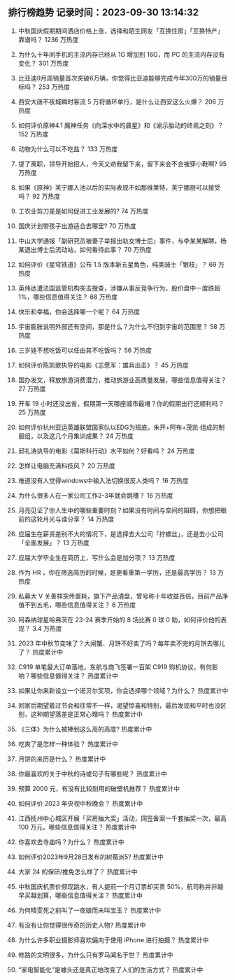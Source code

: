 
## 排行榜趋势 记录时间：2023-09-30 13:14:32
  
  1. 中秋国庆假期期间酒店价格上涨，选择和陌生网友「互换住房」「互换特产」靠谱吗？ 1236 万热度
    
  2. 为什么十年间手机的主流内存已经从 1G 增加到 16G，而 PC 的主流内存没有变化？ 301 万热度
    
  3. 比亚迪9月周销量首次突破6万辆，你觉得比亚迪能够完成今年300万的销量目标吗？ 253 万热度
    
  4. 西安大唐不夜城瞬时客流 5 万将循环单行，是什么让西安这么火爆？ 206 万热度
    
  5. 如何评价原神4.1 魔神任务《向深水中的晨星》和《谕示胎动的终焉之刻》？ 152 万热度
    
  6. 动物为什么可以不吃盐？ 133 万热度
    
  7. 提了离职，领导开始招人，今天又劝我留下来，留下来会不会被穿小鞋啊? 95 万热度
    
  8. 如果《原神》芙宁娜入池以后的实际表现不如那维莱特，芙宁娜厨可以接受吗？ 92 万热度
    
  9. 工农业剪刀差是如何促进工业发展的? 74 万热度
    
  10. 国庆计划带孩子出游适合去哪里? 70 万热度
    
  11. 中山大学通报「副研究员被妻子举报出轨女博士后」事件，与李某某解聘，杨某退出博士后流动站，如何看待此事？ 70 万热度
    
  12. 如何评价《星穹铁道》公布 1.5 版本新五星角色，纯美骑士「银枝」？ 69 万热度
    
  13. 英伟达遭法国监管机构突击搜查，涉嫌从事反竞争行为，股价盘中一度跌超 1%，哪些信息值得关注？ 68 万热度
    
  14. 快乐和幸福，你会选择哪一个呢？ 64 万热度
    
  15. 宇宙膨胀说明外部还有空间，那是什么？为什么不归到宇宙的范围里？ 58 万热度
    
  16. 三岁娃不想吃饭可以任由其不吃饭吗？ 56 万热度
    
  17. 如何评价陈凯歌执导的电影《志愿军：雄兵出击》？ 45 万热度
    
  18. 国办发文，释放旅游消费潜力，推动旅游业高质量发展，哪些信息值得关注？ 27 万热度
    
  19. 开车 19 小时还没出省，假期第一天哪座城市最堵？你的假期出行还顺利吗？ 25 万热度
    
  20. 如何评价杭州亚运英雄联盟国家队以EDG为班底，朱开+阿布+茂凯·组成的制服组，以及这几个月集训成果？ 24 万热度
    
  21. 邱礼涛执导的电影《莫斯科行动》水平如何？好看吗？ 24 万热度
    
  22. 怎样让电脑充满科技风？ 20 万热度
    
  23. 难道没有人觉得windows中输入法切换很反人类吗？ 16 万热度
    
  24. 为什么很多人在一家公司工作2-3年就会跳槽？ 16 万热度
    
  25. 月亮见证了你人生中的哪些重要时刻？如果没有时间与空间的阻碍，你想把眼前的这轮月光与谁分享？ 14 万热度
    
  26. 应届生在薪资差别不大的情况下，是选择去大公司「拧螺丝」，还是去小公司「全面发展」？ 13 万热度
    
  27. 应届大学毕业生在简历上，写什么会是加分项？ 13 万热度
    
  28. 作为 HR ，你在筛选简历的时候，是更看重第一学历，还是最高学历？ 13 万热度
    
  29. 私募大 V 关善祥突传噩耗，旗下产品清盘，曾号称十年收益百倍，目前产品净值不到五毛，哪些信息值得关注？ 6 万热度
    
  30. 阿森纳球星哈弗茨在 23-24 赛季开始的 8 场比赛 0 球 0 助，如何评价他的表现？ 3.4 万热度
    
  31. 2023 年中秋节变味了？大闸蟹、月饼不好卖了吗？每年卖不完的月饼去哪儿了？ 热度累计中
    
  32. C919 单笔最大订单落地，东航与商飞签署一百架 C919 购机协议，有何影响？哪些信息值得关注？ 热度累计中
    
  33. 如果让你来新设立一个诺贝尔奖项，你会选择哪个领域？为什么？ 热度累计中
    
  34. 回家后期望着过节会和往常不一样，渴望惊喜和特别，最后发现和平时也没区别，这种期望落差是正常心理吗？ 热度累计中
    
  35. 《三体》为什么被捧到这么高的高度? 热度累计中
    
  36. 吃爽了是怎样一种体验？ 热度累计中
    
  37. 月饼的来历是什么？ 热度累计中
    
  38. 你最喜欢的关于中秋的诗或句子有哪些呢？ 热度累计中
    
  39. 预算 2000 元，有没有比较耐用的破壁机推荐？ 热度累计中
    
  40. 如何评价 2023 年央视中秋晚会？ 热度累计中
    
  41. 江西抚州中心城区开展「买房抽大奖」活动，网签备案一千套抽奖一次，最高 100 万元，哪些信息值得关注？ 热度累计中
    
  42. 你喜欢去寺庙吗？为什么？ 热度累计中
    
  43. 如何评价2023年9月28日发布的树莓派5? 热度累计中
    
  44. 大家 24 的保研/推免怎么样了？ 热度累计中
    
  45. 中秋国庆机票价频现跳水，有人提前一个月订票却买贵 50%，航司称并非越早买越划算，哪些信息值得关注？ 热度累计中
    
  46. 为何晴雯死之前叫了一夜娘而未叫宝玉？ 热度累计中
    
  47. 有没有让你觉得很传奇的历史人物? 热度累计中
    
  48. 为什么许多职业摄影师喜欢偏向于使用 iPhone 进行拍摄？ 热度累计中
    
  49. 修路的文明很多，为什么只有罗马闻名于世？ 热度累计中
    
  50. “家电智能化”是噱头还是真正地改变了人们的生活方式？ 热度累计中
    